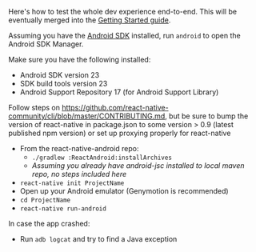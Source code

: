 Here's how to test the whole dev experience end-to-end. This will be eventually merged into the [Getting Started guide](https://facebook.github.io/react-native/docs/getting-started.html).

Assuming you have the [Android SDK](https://developer.android.com/sdk/installing/index.html) installed, run `android` to open the Android SDK Manager.

Make sure you have the following installed:

- Android SDK version 23
- SDK build tools version 23
- Android Support Repository 17 (for Android Support Library)

Follow steps on https://github.com/react-native-community/cli/blob/master/CONTRIBUTING.md, but be sure to bump the version of react-native in package.json to some version > 0.9 (latest published npm version) or set up proxying properly for react-native

- From the react-native-android repo:
  - `./gradlew :ReactAndroid:installArchives`
  - *Assuming you already have android-jsc installed to local maven repo, no steps included here*
- `react-native init ProjectName`
- Open up your Android emulator (Genymotion is recommended)
- `cd ProjectName`
- `react-native run-android`

In case the app crashed:

- Run `adb logcat` and try to find a Java exception
